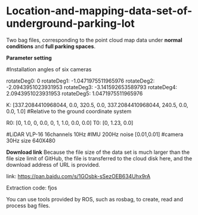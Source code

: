 # Location-and-mapping-data-set-of-underground-parking-lot

Two bag files, corresponding to the point cloud map data under **normal conditions** and **full parking spaces**.

**Parameter setting**

#Installation angles of six cameras

rotateDeg0: 0
rotateDeg1: -1.0471975511965976
rotateDeg2: -2.0943951023931953
rotateDeg3: -3.141592653589793
rotateDeg4: 2.0943951023931953
rotateDeg5: 1.0471975511965976

K: [337.2084410968044, 0.0, 320.5, 
        0.0, 337.2084410968044, 240.5, 
        0.0, 0.0, 1.0]
#Relative to the ground coordinate system

R0: [0, 1.0, 0, 
        0.0, 0, 1, 
        1.0, 0.0, 0.0]
T0: [0,
     1.23,
     0.0]

#LiDAR  VLP-16 16channels 10Hz
#IMU 200Hz noise  [0.01,0.01]
#camera 30Hz  size 640X480


**Download link**
Because the file size of the data set is much larger than the file size limit of GitHub, the file is transferred to the cloud disk here, and the download address of URL is provided.

link:
https://pan.baidu.com/s/1GOsbk-sSezOEB634Uhx9rA 

Extraction code:
fjos

You can use tools provided by ROS, such as rosbag, to create, read and process bag files.
